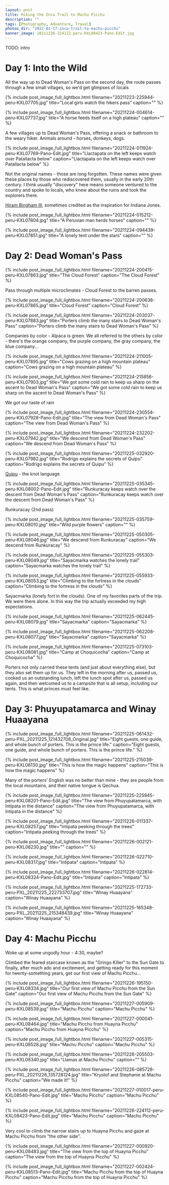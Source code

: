 ```yaml
---
layout: post
title: Hiking the Inca Trail to Machu Picchu
description: ""
tags: [Photography, Adventure, Travel]
photos_dir: "2022-01-17-inca-trail-to-machu-picchu"
banner_image: 20211226-224112-peru-KXL08423-Pano-Edit.jpg
---
```


TODO: intro

<!--more-->


# Day 1: Into the Wild

All the way up to Dead Woman's Pass on the second day, the route passes through a few small villages, so we'd get glimpses of locals

{% include post_image_full_lightbox.html
   filename="20211223-225944-peru-KXL07705.jpg"
   title="Local girls watch the hikers pass"
   caption="" %}

{% include post_image_full_lightbox.html
   filename="20211224-004614-peru-KXL07737.jpg"
   title="A horse feeds itself on a high plateau"
   caption="" %}

A few villages up to Dead Woman's Pass, offering a snack or bathroom to the weary hiker. Animals around - horses, donkeys, dogs.

{% include post_image_full_lightbox.html
   filename="20211224-011924-peru-KXL07769-Pano-Edit.jpg"
   title="Llactapata on the left keeps watch over Patallacta below"
   caption="Llactapata on the left keeps watch over Patallacta below" %}

Not the original names - those are long forgotten. These names were given these places by those who rediscovered them, usually in the early 20th century. I think usually "discovery" here means someone ventured to the country and spoke to locals, who knew about the ruins and took the explorers there.

[Hiram Bingham III](https://en.wikipedia.org/wiki/Hiram_Bingham_III), sometimes credited as the inspiration for Indiana Jones.

{% include post_image_full_lightbox.html
   filename="20211224-015212-peru-KXL07804.jpg"
   title="A Peruvian man herds horses"
   caption="" %}

{% include post_image_full_lightbox.html
   filename="20211224-094439-peru-KXL07851.jpg"
   title="A lonely tent under the stars"
   caption="" %}



# Day 2: Dead Woman's Pass

{% include post_image_full_lightbox.html
   filename="20211224-200415-peru-KXL07863.jpg"
   title="The Cloud Forest"
   caption="The Cloud Forest" %}

Pass through multiple microclimates - Cloud Forest to the barren passes.

{% include post_image_full_lightbox.html
   filename="20211224-200638-peru-KXL07865.jpg"
   title="Cloud Forest"
   caption="Cloud Forest" %}

{% include post_image_full_lightbox.html
   filename="20211224-203037-peru-KXL07883.jpg"
   title="Porters climb the many stairs to Dead Woman's Pass"
   caption="Porters climb the many stairs to Dead Woman's Pass" %}

Companies by color - Alpaca is green. We all referred to the others by color - there's the orange company, the purple company, the gray company, the blue company...

{% include post_image_full_lightbox.html
   filename="20211224-211005-peru-KXL07895.jpg"
   title="Cows grazing on a high mountain plateau"
   caption="Cows grazing on a high mountain plateau" %}

{% include post_image_full_lightbox.html
  filename="20211224-215856-peru-KXL07903.jpg"
  title="We got some cold rain to keep us sharp on the ascent to Dead Woman's Pass"
  caption="We got some cold rain to keep us sharp on the ascent to Dead Woman's Pass" %}

We got our taste of rain

{% include post_image_full_lightbox.html
   filename="20211224-230554-peru-KXL07928-Pano-Edit.jpg"
   title="The view from Dead Woman's Pass"
   caption="The view from Dead Woman's Pass" %}

{% include post_image_full_lightbox.html
   filename="20211224-232202-peru-KXL07942.jpg"
   title="We descend from Dead Woman's Pass"
   caption="We descend from Dead Woman's Pass" %}

{% include post_image_full_lightbox.html
   filename="20211225-032920-peru-KXL07982.jpg"
   title="Rodrigo explains the secrets of Quipu"
   caption="Rodrigo explains the secrets of Quipu" %}

[Quipu](https://en.wikipedia.org/wiki/Quipu) - the knot language

{% include post_image_full_lightbox.html
   filename="20211225-035345-peru-KXL08002-Pano-Edit.jpg"
   title="Runkuracay keeps watch over the descent from Dead Woman's Pass"
   caption="Runkuracay keeps watch over the descent from Dead Woman's Pass" %}

Runkuracay (2nd pass)

{% include post_image_full_lightbox.html
   filename="20211225-035759-peru-KXL08010.jpg"
   title="Wild purple flowers"
   caption="" %}


{% include post_image_full_lightbox.html
  filename="20211225-050305-peru-KXL08046.jpg"
  title="We descend from Runkuracay"
  caption="We descend from Runkuracay" %}

{% include post_image_full_lightbox.html
   filename="20211225-055303-peru-KXL08049.jpg"
   title="Sayacmarka watches the lonely trail"
   caption="Sayacmarka watches the lonely trail" %}

{% include post_image_full_lightbox.html
  filename="20211225-055933-peru-KXL08053.jpg"
  title="Climbing to the fortress in the clouds"
  caption="Climbing to the fortress in the clouds" %}

Sayacmarka (lonely fort in the clouds). One of my favorites parts of the trip. We were there alone. In this way the trip actually exceeded my high expectations.

{% include post_image_full_lightbox.html
   filename="20211225-062445-peru-KXL08079.jpg"
   title="Sayacmarka"
   caption="Sayacmarka" %}

{% include post_image_full_lightbox.html
  filename="20211225-062208-peru-KXL08077.jpg"
  title="Sayacmarka"
  caption="Sayacmarka" %}

{% include post_image_full_lightbox.html
   filename="20211225-073103-peru-KXL08081.jpg"
   title="Camp at Choquicocha"
   caption="Camp at Choquicocha" %}

Porters not only carried these tents (and just about everything else), but they also set them up for us. They left in the morning after us, passed us, cooked us an outstanding lunch, left the lunch spot after us, passed us again, and then welcomed us to a campsite that is all setup, including our tents. This is what princes must feel like.


# Day 3: Phuyupatamarca and Winay Huaayana

{% include post_image_full_lightbox.html
   filename="20211225-061432-peru-PXL_20211225_121432708_Original.jpg"
   title="Eight guests, one guide, and whole bunch of porters. This is the prince life."
   caption="Eight guests, one guide, and whole bunch of porters. This is the prince life." %}

{% include post_image_full_lightbox.html
   filename="20211225-215039-peru-KXL08130.jpg"
   title="This is how the magic happens"
   caption="This is how the magic happens" %}

Many of the porters' English was no better than mine - they are people from the local mountains, and their native tongue is Qechua.

{% include post_image_full_lightbox.html
   filename="20211225-225945-peru-KXL08201-Pano-Edit.jpg"
   title="The view from Phuyupatamarca, with Intipata in the distance"
   caption="The view from Phuyupatamarca, with Intipata in the distance" %}


{% include post_image_full_lightbox.html
   filename="20211226-011337-peru-KXL08257.jpg"
   title="Intipata peeking through the trees"
   caption="Intipata peeking through the trees" %}


{% include post_image_full_lightbox.html
  filename="20211226-002121-peru-KXL08230.jpg"
  title=""
  caption="" %}


{% include post_image_full_lightbox.html
   filename="20211226-022710-peru-KXL08317.jpg"
   title="Intipata"
   caption="Intipata" %}

{% include post_image_full_lightbox.html
   filename="20211226-022814-peru-KXL08324-Pano-Edit.jpg"
   title="Intipata"
   caption="Intipata" %}

{% include post_image_full_lightbox.html
   filename="20211225-172733-peru-PXL_20211225_222733707.jpg"
   title="Winay Huaayana"
   caption="Winay Huaayana" %}

{% include post_image_full_lightbox.html
  filename="20211225-165348-peru-PXL_20211225_215348439.jpg"
  title="Winay Huaayana"
  caption="Winay Huaayana" %}


# Day 4: Machu Picchu

Woke up at some ungodly hour - 4:30, maybe?

Climbed the feared staircase known as the "Gringo Killer" to the Sun Gate to finally, after much ado and excitement, and getting ready for this moment for twenty-something years, get our first view of Machu Picchu...

{% include post_image_full_lightbox.html
   filename="20211226-195150-peru-KXL08334.jpg"
   title="Our first view of Machu Picchu from the Sun Gate"
   caption="Our first view of Machu Picchu from the Sun Gate" %}

{% include post_image_full_lightbox.html
   filename="20211227-005909-peru-KXL08539.jpg"
   title="Machu Picchu"
   caption="Machu Picchu" %}

{% include post_image_full_lightbox.html
   filename="20211227-000041-peru-KXL08464.jpg"
   title="Machu Picchu from Huayna Picchu"
   caption="Machu Picchu from Huayna Picchu" %}

{% include post_image_full_lightbox.html
   filename="20211227-005315-peru-KXL08528.jpg"
   title="Machu Picchu"
   caption="Machu Picchu" %}

{% include post_image_full_lightbox.html
   filename="20211226-205503-peru-KXL08340.jpg"
   title="Llamas at Machu Picchu"
   caption="" %}

{% include post_image_full_lightbox.html
   filename="20211226-085728-peru-PXL_20211226_135728124.jpg"
   title="Krystof and Stephanie at Machu Picchu"
   caption="We made it!" %}

{% include post_image_full_lightbox.html
   filename="20211227-010017-peru-KXL08540-Pano-Edit.jpg"
   title="Machu Picchu"
   caption="Machu Picchu" %}

{% include post_image_full_lightbox.html
   filename="20211226-224112-peru-KXL08423-Pano-Edit.jpg"
   title="Machu Picchu"
   caption="Machu Picchu" %}

Very cool to climb the narrow stairs up to Huayna Picchu and gaze at Machu Picchu from "the other side".

{% include post_image_full_lightbox.html
   filename="20211227-000920-peru-KXL08483.jpg"
   title="The view from the top of Huayna Picchu"
   caption="The view from the top of Huayna Picchu" %}

{% include post_image_full_lightbox.html
   filename="20211227-002424-peru-KXL08513-Pano-Edit.jpg"
   title="Machu Picchu from the top of Huayna Picchu"
   caption="Machu Picchu from the top of Huayna Picchu" %}
